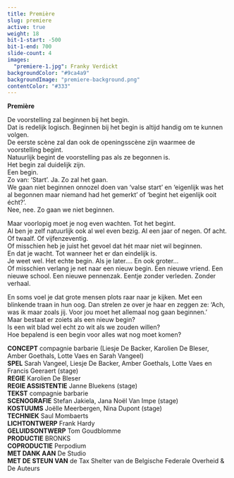 ```yaml
---
title: Première
slug: premiere
active: true
weight: 18
bit-1-start: -500
bit-1-end: 700
slide-count: 4
images:
  "premiere-1.jpg": Franky Verdickt
backgroundColor: "#9ca4a9"
backgroundImage: "premiere-background.png"
contentColor: "#333"
---
```

**Première**<br>

De voorstelling zal beginnen bij het begin.<br>
Dat is redelijk logisch. Beginnen bij het begin is altijd handig om te kunnen volgen.<br>
De eerste scène zal dan ook de openingsscène zijn waarmee de voorstelling begint.<br>
Natuurlijk begint de voorstelling pas als ze begonnen is.<br>
Het begin zal duidelijk zijn.<br>
Een begin.<br>
Zo van: ‘Start’. Ja. Zo zal het gaan.<br>
We gaan niet beginnen onnozel doen van ‘valse start’ en ‘eigenlijk was het al begonnen maar niemand had het gemerkt’ of ‘begint het eigenlijk ooit écht?’.<br>
Nee, nee. Zo gaan we niet beginnen.

Maar voorlopig moet je nog even wachten. Tot het begint.<br>
Al ben je zelf natuurlijk ook al wel even bezig. Al een jaar of negen. Of acht. Of twaalf. Of vijfenzeventig.<br>
Of misschien heb je juist het gevoel dat hét maar niet wil beginnen.<br>
En dat je wacht. Tot wanneer het er dan eindelijk is.<br>
Je weet wel. Het echte begin. Als je later…. En ook groter…<br>
Of misschien verlang je net naar een nieuw begin. Een nieuwe vriend. Een nieuwe school. Een nieuwe pennenzak. Eentje zonder verleden. Zonder verhaal.

En soms voel je dat grote mensen plots raar naar je kijken. Met een blinkende traan in hun oog. Dan strelen ze over je haar en zeggen ze: ‘Ach, was ik maar zoals jij. Voor jou moet het allemaal nog gaan beginnen.’<br>
Maar bestaat er zoiets als een nieuw begin?<br>
Is een wit blad wel echt zo wit als we zouden willen?<br>
Hoe bepalend is een begin voor alles wat nog moet komen?

**CONCEPT** compagnie barbarie (Liesje De Backer, Karolien De Bleser, Amber Goethals, Lotte Vaes en Sarah Vangeel)<br>
**SPEL** Sarah Vangeel, Liesje De Backer, Amber Goethals, Lotte Vaes en Francis Geeraert (stage)<br>
**REGIE** Karolien De Bleser<br>
**REGIE ASSISTENTIE** Janne Bluekens (stage)<br>
**TEKST** compagnie barbarie<br>
**SCENOGRAFIE** Stefan Jakiela, Jana Noël Van Impe (stage)<br>
**KOSTUUMS** Joëlle Meerbergen, Nina Dupont (stage)<br>
**TECHNIEK** Saul Mombaerts<br>
**LICHTONTWERP** Frank Hardy<br>
**GELUIDSONTWERP** Tom Goudblomme<br>
**PRODUCTIE** BRONKS<br>
**COPRODUCTIE** Perpodium<br>
**MET DANK AAN** De Studio<br>
**MET DE STEUN VAN** de Tax Shelter van de Belgische Federale Overheid & De Auteurs

